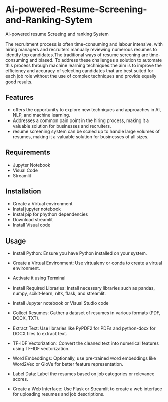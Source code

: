 # Ai-powered-Resume-Screening-and-Ranking-Sytem
Ai-powered resume Screeing and ranking System

The recruitment process is often time-consuming and labour intensive, with hiring managers and recruiters manually reviewing numerous resumes to identify top candidates.The traditional ways of resume screening are time-consuming and biased. To address these challenges a solution to automate this process through machine learning techniques.the aim is to improve the efficiency and accuracy of selecting candidates that are best suited for each job role without the use of complex techniques and provide equally good results.




## Features
- offers the opportunity to explore new techniques and approaches in AI, NLP, and machine learning.
- Addresses a common pain point in the hiring process, making it a valuable solution for businesses and recruiters.
- resume screening system can be scaled up to handle large volumes of resumes, making it a valuable solution for businesses of all sizes.


## Requirements

 - Jupyter Notebook
 - Visual Code
 - Streamlit


## Installation
- Create a Virtual environment 
- Instal jupyter notebook
- Instal pip for phython dependencies
- Download streamlit 
- Install Visual code



## Usage


- Install Python: Ensure you have Python installed on your system.

- Create a Virtual Environment: Use virtualenv or conda to create a virtual environment.

- Activate it using Terminal

- Install Required Libraries: Install necessary libraries such as pandas, numpy, scikit-learn, nltk, flask, and streamlit.

- Install Jupyter notebook or Visual Studio code

- Collect Resumes: Gather a dataset of resumes in various formats (PDF, DOCX, TXT).

- Extract Text: Use libraries like PyPDF2 for PDFs and python-docx for DOCX files to extract text.

- TF-IDF Vectorization: Convert the cleaned text into numerical features using TF-IDF vectorization.

- Word Embeddings: Optionally, use pre-trained word embeddings like Word2Vec or GloVe for better feature representation.

- Label Data: Label the resumes based on job categories or relevance scores.

- Create a Web Interface: Use Flask or Streamlit to create a web interface for uploading resumes and job descriptions.






